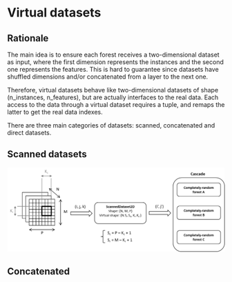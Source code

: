 # Virtual datasets

## Rationale

The main idea is to ensure each forest receives a two-dimensional dataset as input, where the first dimension represents the instances and the second one represents the features. This is hard to guarantee since datasets have shuffled dimensions and/or concatenated from a layer to the next one.

Therefore, virtual datasets behave like two-dimensional datasets of shape (n_instances, n_features), but are actually interfaces to the real data. Each access to the data through a virtual dataset requires a tuple, and remaps the latter to get the real data indexes.

There are three main categories of datasets: scanned, concatenated and direct datasets.

## Scanned datasets

![alt text](https://raw.githubusercontent.com/AntoinePassemiers/Scythe/master/doc/imgs/ScannedDataset2D.png)

## Concatenated 